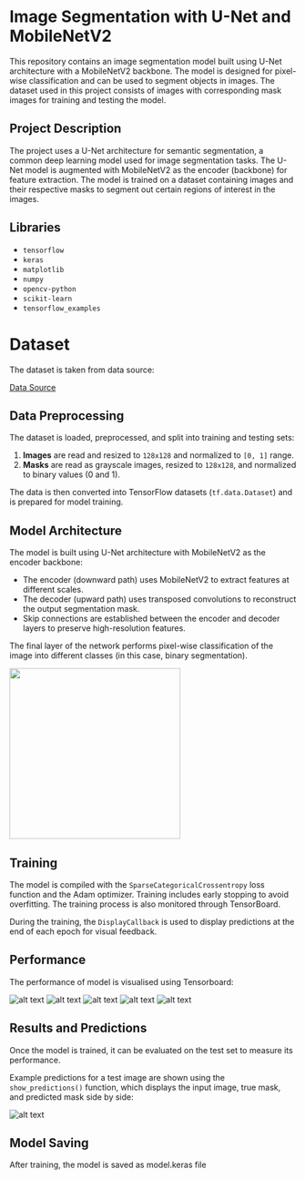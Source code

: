 # **Image Segmentation with U-Net and MobileNetV2**

This repository contains an image segmentation model built using U-Net architecture with a MobileNetV2 backbone. The model is designed for pixel-wise classification and can be used to segment objects in images. The dataset used in this project consists of images with corresponding mask images for training and testing the model.

## **Project Description**

The project uses a U-Net architecture for semantic segmentation, a common deep learning model used for image segmentation tasks. The U-Net model is augmented with MobileNetV2 as the encoder (backbone) for feature extraction. The model is trained on a dataset containing images and their respective masks to segment out certain regions of interest in the images.

## **Libraries**

- `tensorflow`
- `keras`
- `matplotlib`
- `numpy`
- `opencv-python`
- `scikit-learn`
- `tensorflow_examples`

# **Dataset**

The dataset is taken from data source:

[Data Source](https://www.kaggle.com/competitions/data-science-bowl-2018/overview)

## **Data Preprocessing**

The dataset is loaded, preprocessed, and split into training and testing sets:

1. **Images** are read and resized to `128x128` and normalized to `[0, 1]` range.
2. **Masks** are read as grayscale images, resized to `128x128`, and normalized to binary values (0 and 1).

The data is then converted into TensorFlow datasets (`tf.data.Dataset`) and is prepared for model training.

## **Model Architecture**

The model is built using U-Net architecture with MobileNetV2 as the encoder backbone:

- The encoder (downward path) uses MobileNetV2 to extract features at different scales.
- The decoder (upward path) uses transposed convolutions to reconstruct the output segmentation mask.
- Skip connections are established between the encoder and decoder layers to preserve high-resolution features.

The final layer of the network performs pixel-wise classification of the image into different classes (in this case, binary segmentation).

<img src="static/model.png" width="300"/>

## **Training**

The model is compiled with the `SparseCategoricalCrossentropy` loss function and the Adam optimizer. Training includes early stopping to avoid overfitting. The training process is also monitored through TensorBoard.

During the training, the `DisplayCallback` is used to display predictions at the end of each epoch for visual feedback.

## **Performance**

The performance of model is visualised using Tensorboard:

![alt text](static/tensorboard_epoch_accuracy.png)
![alt text](static/tensorboard_epoch_learning_rate.png)
![alt text](static/tensorboard_epoch_loss.png)
![alt text](static/tensorboard_evaluation_accuracy.png)
![alt text](static/tensorboard_evaluation_loss.png)

## **Results and Predictions**

Once the model is trained, it can be evaluated on the test set to measure its performance.

Example predictions for a test image are shown using the `show_predictions()` function, which displays the input image, true mask, and predicted mask side by side:

![alt text](static/output.png)

## **Model Saving**

After training, the model is saved as model.keras file



